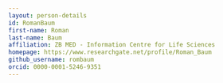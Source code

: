 ```yaml
---
layout: person-details
id: RomanBaum
first-name: Roman
last-name: Baum
affiliation: ZB MED - Information Centre for Life Sciences
homepage: https://www.researchgate.net/profile/Roman_Baum
github_username: rombaum
orcid: 0000-0001-5246-9351
---
```

